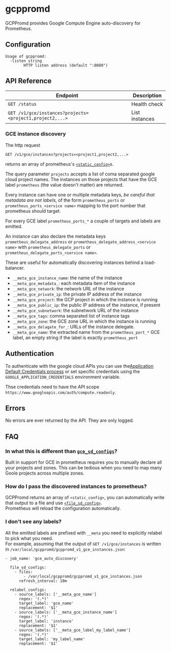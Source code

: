 # gcppromd

GCPPromd provides Google Compute Engine  auto-discovery for Prometheus.

## Configuration

```
Usage of gcppromd:
  -listen string
    	HTTP listen address (default ":8080")
```

## API Reference

| Endpoint                                                 | Description    |
| -------------------------------------------------------- | -------------- |
| `GET /status`                                            | Health check   |
| `GET /v1/gce/instances?projects=<project1,project2,...>` | List instances |

### GCE instance discovery

The http request 

`GET /v1/gce/instances?projects=<project1,project2,...>`

returns an array of prometheus's [`<static_config>`](https://prometheus.io/docs/prometheus/latest/configuration/configuration/#static_config)s.

The query parameter `projects` accepts a list of coma separated google cloud project names.
The instances on those projects that have the GCE label `prometheus` (the value doesn't matter) are returned. 

Every instance can have one or multiple metadata keys, *be careful that metadata are not labels*, of the form `prometheus_ports`
or `prometheus_ports_<service name>` mapping to the port number that prometheus
should target.

For every GCE label `prometheus_ports_*` a couple of targets and labels are emitted.

An instance can also declare the metadata keys `prometheus_delegate_address` or
`prometheus_delegate_address_<service name>` with
`prometheus_delegate_ports` or `prometheus_delegate_ports_<service name>`.

These are useful for automatically discovering instances behind a load-balancer.

- `__meta_gce_instance_name`: the name of the instance
- `__meta_gce_metadata_`<name>: each metadata item of the instance
- `__meta_gce_network`: the network URL of the instance
- `__meta_gce_private_ip`: the private IP address of the instance
- `__meta_gce_project`: the GCP project in which the instance is running
- `__meta_gce_public_ip`: the public IP address of the instance, if present
- `__meta_gce_subnetwork`: the subnetwork URL of the instance
- `__meta_gce_tags`: comma separated list of instance tags
- `__meta_gce_zone`: the GCE zone URL in which the instance is running
- `__meta_gce_delagate_for_`: URLs of the instance delegate.
- `__meta_gce_name`: the extracted name from the `prometheus_port_*` GCE label, an empty string if the label is exactly `prometheus_port`

## Authentication

To authenticate with the google cloud APIs you can use the[Application Default Credentials process](https://cloud.google.com/docs/authentication/production) or set specific credentials using the `GOOGLE_APPLICATION_CREDENTIALS` environment variable.

Thse credentials need to have the API scope `https://www.googleapis.com/auth/compute.readonly`. 

## Errors

No errors are ever returned by the API. They are only logged. 

## FAQ
### In what this is different than [`gce_sd_configs`](https://prometheus.io/docs/prometheus/latest/configuration/configuration/#%3Cgce_sd_config%3E)?

Built in support for GCE in prometheus requires you to manually declare all your projects and zones. This can be tedious when you need to map many Goole projects across multiple zones.

### How do I pass the discovered instances to prometheus?

GCPPromd returns an array of `<static_config>`, you can automatically write that output to a file and use [`<file_sd_config>`]( https://prometheus.io/docs/prometheus/latest/configuration/configuration/#%3Cfile_sd_config%3E).  
Prometheus will reload the configuration automatically.

### I don't see any labels?
All the emitted labels are prefixed with  `__meta` you need to explicitly relabel to pick what you need.  
For example, assuming that the output of `GET /v1/gce/instances` is written in `/var/local/gcppromd/gcppromd_v1_gce_instances.json`:

```
- job_name: 'gce_auto_discovery'

  file_sd_configs:
    - files:
        - /var/local/gcppromd/gcppromd_v1_gce_instances.json
      refresh_interval: 10m

  relabel_configs:
    - source_labels: ['__meta_gce_name']
      regex: '(.*)'
      target_label: 'gce_name'
      replacement: '$1'
    - source_labels: ['__meta_gce_instance_name']
      regex: '(.*)'
      target_label: 'instance'
      replacement: '$1'
    - source_labels: ['__meta_gce_label_my_label_name']
      regex: '(.*)'
      target_label: 'my_label_name'
      replacement: '$1'
```
